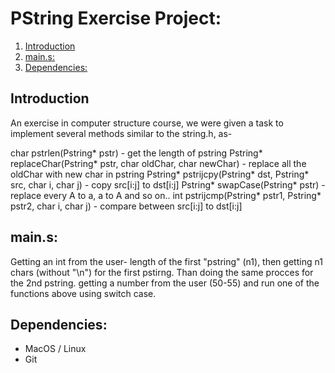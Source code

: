 # PString Exercise Project:  
1. [Introduction](#introduction)  
2. [main.s:](#main.s)  
3. [Dependencies:](#dependencies)  


## Introduction
An exercise in computer structure course, we were given a task to implement several methods similar to the string.h, as-

char pstrlen(Pstring* pstr) - get the length of pstring
Pstring* replaceChar(Pstring* pstr, char oldChar, char newChar) - replace all the oldChar with new char in pstring
Pstring* pstrijcpy(Pstring* dst, Pstring* src, char i, char j) - copy src[i:j] to dst[i:j]
Pstring* swapCase(Pstring* pstr) - replace every A to a, a to A and so on..
int pstrijcmp(Pstring* pstr1, Pstring* pstr2, char i, char j) - compare between src[i:j] to dst[i:j]

## main.s:
Getting an int from the user- length of the first "pstring" (n1), then getting n1 chars (without "\n") for the first pstirng.
Than doing the same procces for the 2nd pstring.
getting a number from the user (50-55) and run one of the functions above using switch case.

## Dependencies:
* MacOS / Linux
* Git
